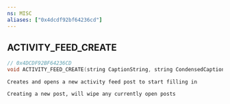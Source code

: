 ```yaml
---
ns: MISC
aliases: ["0x4dcdf92bf64236cd"]
---
```

## ACTIVITY_FEED_CREATE

```c
// 0x4DCDF92BF64236CD
void ACTIVITY_FEED_CREATE(string CaptionString, string CondensedCaptionString);
```

```
Creates and opens a new activity feed post to start filling in

Creating a new post, will wipe any currently open posts
```
